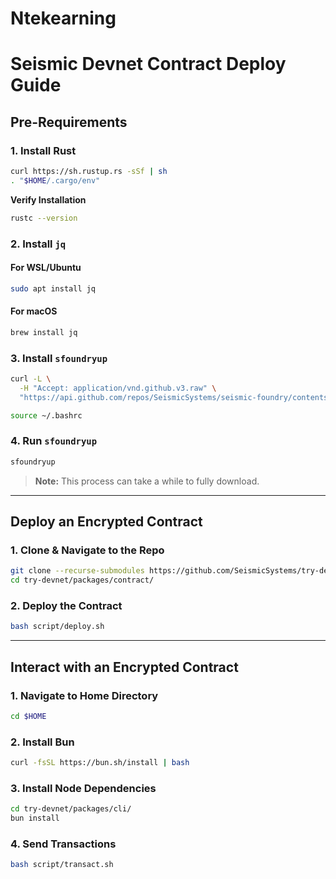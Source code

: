 # Ntekearning

# Seismic Devnet Contract Deploy Guide

## Pre-Requirements

### 1. Install Rust
```bash
curl https://sh.rustup.rs -sSf | sh
. "$HOME/.cargo/env"
```
**Verify Installation**
```bash
rustc --version
```

### 2. Install `jq`
#### For WSL/Ubuntu
```bash
sudo apt install jq
```
#### For macOS
```bash
brew install jq
```

### 3. Install `sfoundryup`
```bash
curl -L \
  -H "Accept: application/vnd.github.v3.raw" \
  "https://api.github.com/repos/SeismicSystems/seismic-foundry/contents/sfoundryup/install?ref=seismic" | bash

source ~/.bashrc
```

### 4. Run `sfoundryup`
```bash
sfoundryup
```
> **Note:** This process can take a while to fully download.

---

## Deploy an Encrypted Contract

### 1. Clone & Navigate to the Repo
```bash
git clone --recurse-submodules https://github.com/SeismicSystems/try-devnet.git
cd try-devnet/packages/contract/
```

### 2. Deploy the Contract
```bash
bash script/deploy.sh
```

---

## Interact with an Encrypted Contract

### 1. Navigate to Home Directory
```bash
cd $HOME
```

### 2. Install Bun
```bash
curl -fsSL https://bun.sh/install | bash
```

### 3. Install Node Dependencies
```bash
cd try-devnet/packages/cli/
bun install
```

### 4. Send Transactions
```bash
bash script/transact.sh
```

